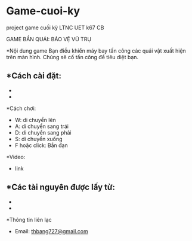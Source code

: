 # Game-cuoi-ky
project game cuối kỳ LTNC UET k67 CB

GAME BẮN QUÁI: BẢO VỆ VŨ TRỤ

*Nội dung game
  Bạn điều khiển máy bay tấn công các quái vật xuất hiện trên màn hình. Chúng sẽ cố tấn công để tiêu diệt bạn.


*Cách cài đặt:
-
-
-

*Cách chơi:
- W: di chuyển lên
- A: di chuyển sang trái
- D: di chuyển sang phải
- S: di chuyển xuống
- F hoặc click: Bắn đạn

*Video:
- link

*Các tài nguyên được lấy từ:
-
-
-

*Thông tin liên lạc
- Email: thbang727@gmail.com
